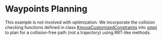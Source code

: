 # Waypoints Planning

This example is not involved with optimization.
We incorporate the collision checking functions defined in class [KinovaCustomizedConstraints](KinovaCustomizedConstraints.h) into [ompl](https://ompl.kavrakilab.org/) to plan for a collision-free path (not a trajectory) using RRT-like methods.